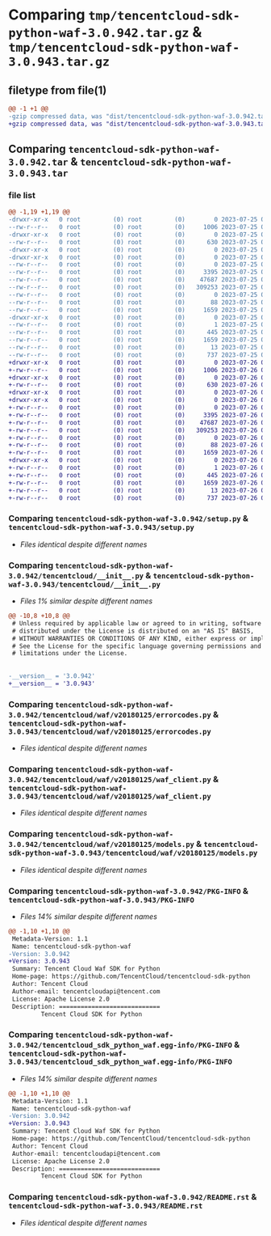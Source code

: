 # Comparing `tmp/tencentcloud-sdk-python-waf-3.0.942.tar.gz` & `tmp/tencentcloud-sdk-python-waf-3.0.943.tar.gz`

## filetype from file(1)

```diff
@@ -1 +1 @@
-gzip compressed data, was "dist/tencentcloud-sdk-python-waf-3.0.942.tar", last modified: Tue Jul 25 04:29:53 2023, max compression
+gzip compressed data, was "dist/tencentcloud-sdk-python-waf-3.0.943.tar", last modified: Wed Jul 26 00:48:29 2023, max compression
```

## Comparing `tencentcloud-sdk-python-waf-3.0.942.tar` & `tencentcloud-sdk-python-waf-3.0.943.tar`

### file list

```diff
@@ -1,19 +1,19 @@
-drwxr-xr-x   0 root         (0) root         (0)        0 2023-07-25 04:29:53.000000 tencentcloud-sdk-python-waf-3.0.942/
--rw-r--r--   0 root         (0) root         (0)     1006 2023-07-25 04:29:53.000000 tencentcloud-sdk-python-waf-3.0.942/setup.py
-drwxr-xr-x   0 root         (0) root         (0)        0 2023-07-25 04:29:53.000000 tencentcloud-sdk-python-waf-3.0.942/tencentcloud/
--rw-r--r--   0 root         (0) root         (0)      630 2023-07-25 04:29:53.000000 tencentcloud-sdk-python-waf-3.0.942/tencentcloud/__init__.py
-drwxr-xr-x   0 root         (0) root         (0)        0 2023-07-25 04:29:53.000000 tencentcloud-sdk-python-waf-3.0.942/tencentcloud/waf/
-drwxr-xr-x   0 root         (0) root         (0)        0 2023-07-25 04:29:53.000000 tencentcloud-sdk-python-waf-3.0.942/tencentcloud/waf/v20180125/
--rw-r--r--   0 root         (0) root         (0)        0 2023-07-25 04:29:53.000000 tencentcloud-sdk-python-waf-3.0.942/tencentcloud/waf/v20180125/__init__.py
--rw-r--r--   0 root         (0) root         (0)     3395 2023-07-25 04:29:53.000000 tencentcloud-sdk-python-waf-3.0.942/tencentcloud/waf/v20180125/errorcodes.py
--rw-r--r--   0 root         (0) root         (0)    47687 2023-07-25 04:29:53.000000 tencentcloud-sdk-python-waf-3.0.942/tencentcloud/waf/v20180125/waf_client.py
--rw-r--r--   0 root         (0) root         (0)   309253 2023-07-25 04:29:53.000000 tencentcloud-sdk-python-waf-3.0.942/tencentcloud/waf/v20180125/models.py
--rw-r--r--   0 root         (0) root         (0)        0 2023-07-25 04:29:53.000000 tencentcloud-sdk-python-waf-3.0.942/tencentcloud/waf/__init__.py
--rw-r--r--   0 root         (0) root         (0)       88 2023-07-25 04:29:53.000000 tencentcloud-sdk-python-waf-3.0.942/setup.cfg
--rw-r--r--   0 root         (0) root         (0)     1659 2023-07-25 04:29:53.000000 tencentcloud-sdk-python-waf-3.0.942/PKG-INFO
-drwxr-xr-x   0 root         (0) root         (0)        0 2023-07-25 04:29:53.000000 tencentcloud-sdk-python-waf-3.0.942/tencentcloud_sdk_python_waf.egg-info/
--rw-r--r--   0 root         (0) root         (0)        1 2023-07-25 04:29:53.000000 tencentcloud-sdk-python-waf-3.0.942/tencentcloud_sdk_python_waf.egg-info/dependency_links.txt
--rw-r--r--   0 root         (0) root         (0)      445 2023-07-25 04:29:53.000000 tencentcloud-sdk-python-waf-3.0.942/tencentcloud_sdk_python_waf.egg-info/SOURCES.txt
--rw-r--r--   0 root         (0) root         (0)     1659 2023-07-25 04:29:53.000000 tencentcloud-sdk-python-waf-3.0.942/tencentcloud_sdk_python_waf.egg-info/PKG-INFO
--rw-r--r--   0 root         (0) root         (0)       13 2023-07-25 04:29:53.000000 tencentcloud-sdk-python-waf-3.0.942/tencentcloud_sdk_python_waf.egg-info/top_level.txt
--rw-r--r--   0 root         (0) root         (0)      737 2023-07-25 04:29:53.000000 tencentcloud-sdk-python-waf-3.0.942/README.rst
+drwxr-xr-x   0 root         (0) root         (0)        0 2023-07-26 00:48:29.000000 tencentcloud-sdk-python-waf-3.0.943/
+-rw-r--r--   0 root         (0) root         (0)     1006 2023-07-26 00:48:29.000000 tencentcloud-sdk-python-waf-3.0.943/setup.py
+drwxr-xr-x   0 root         (0) root         (0)        0 2023-07-26 00:48:29.000000 tencentcloud-sdk-python-waf-3.0.943/tencentcloud/
+-rw-r--r--   0 root         (0) root         (0)      630 2023-07-26 00:48:29.000000 tencentcloud-sdk-python-waf-3.0.943/tencentcloud/__init__.py
+drwxr-xr-x   0 root         (0) root         (0)        0 2023-07-26 00:48:29.000000 tencentcloud-sdk-python-waf-3.0.943/tencentcloud/waf/
+drwxr-xr-x   0 root         (0) root         (0)        0 2023-07-26 00:48:29.000000 tencentcloud-sdk-python-waf-3.0.943/tencentcloud/waf/v20180125/
+-rw-r--r--   0 root         (0) root         (0)        0 2023-07-26 00:48:29.000000 tencentcloud-sdk-python-waf-3.0.943/tencentcloud/waf/v20180125/__init__.py
+-rw-r--r--   0 root         (0) root         (0)     3395 2023-07-26 00:48:29.000000 tencentcloud-sdk-python-waf-3.0.943/tencentcloud/waf/v20180125/errorcodes.py
+-rw-r--r--   0 root         (0) root         (0)    47687 2023-07-26 00:48:29.000000 tencentcloud-sdk-python-waf-3.0.943/tencentcloud/waf/v20180125/waf_client.py
+-rw-r--r--   0 root         (0) root         (0)   309253 2023-07-26 00:48:29.000000 tencentcloud-sdk-python-waf-3.0.943/tencentcloud/waf/v20180125/models.py
+-rw-r--r--   0 root         (0) root         (0)        0 2023-07-26 00:48:29.000000 tencentcloud-sdk-python-waf-3.0.943/tencentcloud/waf/__init__.py
+-rw-r--r--   0 root         (0) root         (0)       88 2023-07-26 00:48:29.000000 tencentcloud-sdk-python-waf-3.0.943/setup.cfg
+-rw-r--r--   0 root         (0) root         (0)     1659 2023-07-26 00:48:29.000000 tencentcloud-sdk-python-waf-3.0.943/PKG-INFO
+drwxr-xr-x   0 root         (0) root         (0)        0 2023-07-26 00:48:29.000000 tencentcloud-sdk-python-waf-3.0.943/tencentcloud_sdk_python_waf.egg-info/
+-rw-r--r--   0 root         (0) root         (0)        1 2023-07-26 00:48:29.000000 tencentcloud-sdk-python-waf-3.0.943/tencentcloud_sdk_python_waf.egg-info/dependency_links.txt
+-rw-r--r--   0 root         (0) root         (0)      445 2023-07-26 00:48:29.000000 tencentcloud-sdk-python-waf-3.0.943/tencentcloud_sdk_python_waf.egg-info/SOURCES.txt
+-rw-r--r--   0 root         (0) root         (0)     1659 2023-07-26 00:48:29.000000 tencentcloud-sdk-python-waf-3.0.943/tencentcloud_sdk_python_waf.egg-info/PKG-INFO
+-rw-r--r--   0 root         (0) root         (0)       13 2023-07-26 00:48:29.000000 tencentcloud-sdk-python-waf-3.0.943/tencentcloud_sdk_python_waf.egg-info/top_level.txt
+-rw-r--r--   0 root         (0) root         (0)      737 2023-07-26 00:48:29.000000 tencentcloud-sdk-python-waf-3.0.943/README.rst
```

### Comparing `tencentcloud-sdk-python-waf-3.0.942/setup.py` & `tencentcloud-sdk-python-waf-3.0.943/setup.py`

 * *Files identical despite different names*

### Comparing `tencentcloud-sdk-python-waf-3.0.942/tencentcloud/__init__.py` & `tencentcloud-sdk-python-waf-3.0.943/tencentcloud/__init__.py`

 * *Files 1% similar despite different names*

```diff
@@ -10,8 +10,8 @@
 # Unless required by applicable law or agreed to in writing, software
 # distributed under the License is distributed on an "AS IS" BASIS,
 # WITHOUT WARRANTIES OR CONDITIONS OF ANY KIND, either express or implied.
 # See the License for the specific language governing permissions and
 # limitations under the License.
 
 
-__version__ = '3.0.942'
+__version__ = '3.0.943'
```

### Comparing `tencentcloud-sdk-python-waf-3.0.942/tencentcloud/waf/v20180125/errorcodes.py` & `tencentcloud-sdk-python-waf-3.0.943/tencentcloud/waf/v20180125/errorcodes.py`

 * *Files identical despite different names*

### Comparing `tencentcloud-sdk-python-waf-3.0.942/tencentcloud/waf/v20180125/waf_client.py` & `tencentcloud-sdk-python-waf-3.0.943/tencentcloud/waf/v20180125/waf_client.py`

 * *Files identical despite different names*

### Comparing `tencentcloud-sdk-python-waf-3.0.942/tencentcloud/waf/v20180125/models.py` & `tencentcloud-sdk-python-waf-3.0.943/tencentcloud/waf/v20180125/models.py`

 * *Files identical despite different names*

### Comparing `tencentcloud-sdk-python-waf-3.0.942/PKG-INFO` & `tencentcloud-sdk-python-waf-3.0.943/PKG-INFO`

 * *Files 14% similar despite different names*

```diff
@@ -1,10 +1,10 @@
 Metadata-Version: 1.1
 Name: tencentcloud-sdk-python-waf
-Version: 3.0.942
+Version: 3.0.943
 Summary: Tencent Cloud Waf SDK for Python
 Home-page: https://github.com/TencentCloud/tencentcloud-sdk-python
 Author: Tencent Cloud
 Author-email: tencentcloudapi@tencent.com
 License: Apache License 2.0
 Description: ============================
         Tencent Cloud SDK for Python
```

### Comparing `tencentcloud-sdk-python-waf-3.0.942/tencentcloud_sdk_python_waf.egg-info/PKG-INFO` & `tencentcloud-sdk-python-waf-3.0.943/tencentcloud_sdk_python_waf.egg-info/PKG-INFO`

 * *Files 14% similar despite different names*

```diff
@@ -1,10 +1,10 @@
 Metadata-Version: 1.1
 Name: tencentcloud-sdk-python-waf
-Version: 3.0.942
+Version: 3.0.943
 Summary: Tencent Cloud Waf SDK for Python
 Home-page: https://github.com/TencentCloud/tencentcloud-sdk-python
 Author: Tencent Cloud
 Author-email: tencentcloudapi@tencent.com
 License: Apache License 2.0
 Description: ============================
         Tencent Cloud SDK for Python
```

### Comparing `tencentcloud-sdk-python-waf-3.0.942/README.rst` & `tencentcloud-sdk-python-waf-3.0.943/README.rst`

 * *Files identical despite different names*

